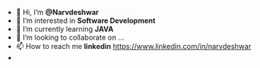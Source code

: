 - 👋 Hi, I’m **@Narvdeshwar**
- 👀 I’m interested in **Software Development**
- 🌱 I’m currently learning **JAVA**
- 💞️ I’m looking to collaborate on ...
- 📫 How to reach me **linkedin** https://www.linkedin.com/in/narvdeshwar
- 

<!---
Narvdeshwar/Narvdeshwar is a ✨ special ✨ repository because its `README.md` (this file) appears on your GitHub profile.
You can click the Preview link to take a look at your changes.
--->
